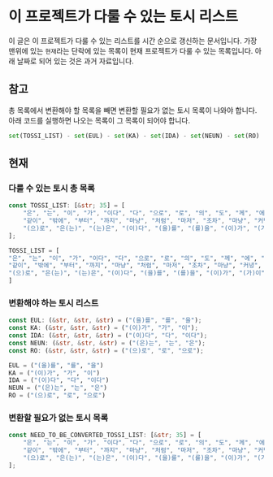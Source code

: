 # 이 프로젝트가 다룰 수 있는 토시 리스트

이 글은 이 프로젝트가 다룰 수 있는 리스트를 시간 순으로 갱신하는 문서입니다. 가장 맨위에 있는 `현재`라는 단락에 있는 목록이 현재 프로젝트가 다룰 수 있는 목록입니다. 아래 날짜로 되어 있는 것은 과거 자료입니다.

## 참고

총 목록에서 변환해야 할 목록을 빼면 변환할 필요가 없는 토시 목록이 나와야 합니다. 아래 코드를 실행하면 나오는 목록이 그 목록이 되어야 합니다.

```python
set(TOSSI_LIST) - set(EUL) - set(KA) - set(IDA) - set(NEUN) - set(RO)
```

## 현재

### 다룰 수 있는 토시 총 목록

```rust
const TOSSI_LIST: [&str; 35] = [
    "은", "는", "이", "가", "이다", "다", "으로", "로", "의", "도", "께", "에", "만", "뿐", "보다",
    "같이", "밖에", "부터", "까지", "마냥", "처럼", "마저", "조차", "마냥", "커녕", "을", "를",
    "(으)로", "은(는)", "(는)은", "(이)다", "(을)를", "(를)을", "(이)가", "(가)이",
];
```

```python
TOSSI_LIST = [
"은", "는", "이", "가", "이다", "다", "으로", "로", "의", "도", "께", "에", "만", "뿐", "보다",
"같이", "밖에", "부터", "까지", "마냥", "처럼", "마저", "조차", "마냥", "커녕", "을", "를",
"(으)로", "은(는)", "(는)은", "(이)다", "(을)를", "(를)을", "(이)가", "(가)이",
]
```

### 변환해야 하는 토시 리스트

```rust
const EUL: (&str, &str, &str) = ("(을)를", "를", "을");
const KA: (&str, &str, &str) = ("(이)가", "가", "이");
const IDA: (&str, &str, &str) = ("(이)다", "다", "이다");
const NEUN: (&str, &str, &str) = ("(은)는", "는", "은");
const RO: (&str, &str, &str) = ("(으)로", "로", "으로");
```

```python
EUL = ("(을)를", "를", "을")
KA = ("(이)가", "가", "이")
IDA = ("(이)다", "다", "이다")
NEUN = ("(은)는", "는", "은")
RO = ("(으)로", "로", "으로")
```

### 변환할 필요가 없는 토시 목록

```rust
const NEED_TO_BE_CONVERTED_TOSSI_LIST: [&str; 35] = [
    "은", "는", "이", "가", "이다", "다", "으로", "로", "의", "도", "께", "에", "만", "뿐", "보다",
    "같이", "밖에", "부터", "까지", "마냥", "처럼", "마저", "조차", "마냥", "커녕", "을", "를",
    "(으)로", "은(는)", "(는)은", "(이)다", "(을)를", "(를)을", "(이)가", "(가)이",
];
```
